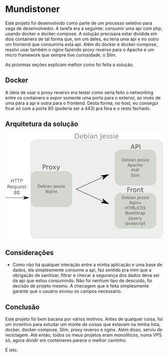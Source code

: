 # Mundistoner
Este projeto foi desenvolvido como parte de um processo seletivo para vaga
de desenvolvedor. A tarefa era a seguinte: consumir uma api com php, usando
docker e docker-compose. A solução precisava estar dividida em dois containers
de tal forma que, em um deles, eu teria uma api e no outro um frontend que
consumiria esta api. Além do docker e docker-compose, resolvi usar também o
nginx fazendo proxy reverso para o Apache e um micro framework que sempre
tive curiosidade, o Slim.

As próximas seções explicam melhor como foi feita a solução.

## Docker
A ideia de usar o proxy reverso era testar como seria feito o networking
entre os containers e expor somente uma porta para o exterior, ao invés
de uma para a api e outra para o frontend. Desta forma, no host, eu consegui
ficar só com a porta 80 (poderia ser a 443) pra fora e o resto fechado.

## Arquitetura da solução
![Image of Yaktocat](https://github.com/felipebool/mundistoner/blob/master/mundistoner.png)

## Considerações
* Como não há qualquer interação entre a minha aplicação e uma base de dados,
ela simplesmente consome a api, faz sentido pra mim que a obrigação de sanitizar,
filtrar e checar a segurança dos dados deva ser da api que estou consumindo.
Não foi nenhum tipo de descuido, foi decisão de projeto mesmo. A checagem que
é feita simplesmente garante que o usuário enviou os campos necessário.

## Conclusão
Este projeto foi bem bacana por vários motivos. Antes de qualquer coisa,
foi um incentivo para estudar um monte de coisas que estavam na minha lista,
docker, docker-compose, Slim, proxy reverso e nginx. Além disso, serviu
de reciclagem. Até então, todos os meus projetos eram monolíticos, numa VPS só,
agora dividir em conteineres parece o melhor caminho.

É isto.
